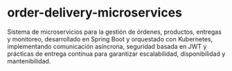 # order-delivery-microservices
Sistema de microservicios para la gestión de órdenes, productos, entregas y monitoreo, desarrollado en Spring Boot y orquestado con Kubernetes, implementando comunicación asíncrona, seguridad basada en JWT y prácticas de entrega continua para garantizar escalabilidad, disponibilidad y mantenibilidad.
